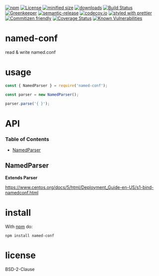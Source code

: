 [![npm](https://img.shields.io/npm/v/named-conf.svg)](https://www.npmjs.com/package/named-conf)
[![License](https://img.shields.io/badge/License-BSD%203--Clause-blue.svg)](https://opensource.org/licenses/BSD-3-Clause)
[![minified size](https://badgen.net/bundlephobia/min/named-conf)](https://bundlephobia.com/result?p=named-conf)
[![downloads](http://img.shields.io/npm/dm/named-conf.svg?style=flat-square)](https://npmjs.org/package/named-conf)
[![Build Status](https://secure.travis-ci.org/arlac77/named-conf.png)](http://travis-ci.org/arlac77/named-conf)
[![Greenkeeper](https://badges.greenkeeper.io/arlac77/named-conf.svg)](https://greenkeeper.io/)
[![semantic-release](https://img.shields.io/badge/%20%20%F0%9F%93%A6%F0%9F%9A%80-semantic--release-e10079.svg)](https://github.com/arlac77/named-conf)
[![codecov.io](http://codecov.io/github/arlac77/named-conf/coverage.svg?branch=master)](http://codecov.io/github/arlac77/named-conf?branch=master)
[![styled with prettier](https://img.shields.io/badge/styled_with-prettier-ff69b4.svg)](https://github.com/prettier/prettier)
[![Commitizen friendly](https://img.shields.io/badge/commitizen-friendly-brightgreen.svg)](http://commitizen.github.io/cz-cli/)
[![Coverage Status](https://coveralls.io/repos/arlac77/named-conf/badge.svg)](https://coveralls.io/r/arlac77/named-conf)
[![Known Vulnerabilities](https://snyk.io/test/github/arlac77/named-conf/badge.svg)](https://snyk.io/test/github/arlac77/named-conf)

# named-conf

read & write named.conf

# usage

```js
const { NamedParser } = require('named-conf');

const parser = new NamedParser();

parser.parse('{ }');
```

# API

<!-- Generated by documentation.js. Update this documentation by updating the source code. -->

### Table of Contents

-   [NamedParser](#namedparser)

## NamedParser

**Extends Parser**

<https://www.centos.org/docs/5/html/Deployment_Guide-en-US/s1-bind-namedconf.html>

# install

With [npm](http://npmjs.org) do:

    npm install named-conf

# license

BSD-2-Clause
